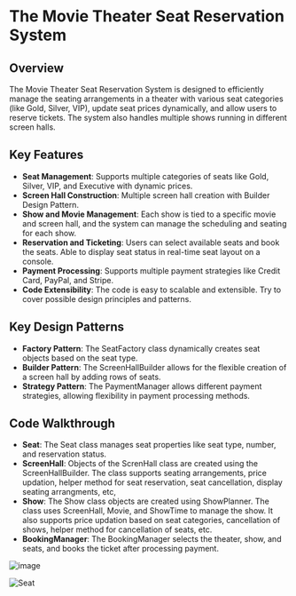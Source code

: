 # The Movie Theater Seat Reservation System

## Overview

The Movie Theater Seat Reservation System is designed to efficiently manage the seating arrangements in a theater with various seat categories (like Gold, Silver, VIP), update seat prices dynamically, and allow users to reserve tickets. The system also handles multiple shows running in different screen halls.

## Key Features

- **Seat Management**: Supports multiple categories of seats like Gold, Silver, VIP, and Executive with dynamic prices.
- **Screen Hall Construction**: Multiple screen hall creation with Builder Design Pattern.
- **Show and Movie Management**: Each show is tied to a specific movie and screen hall, and the system can manage the scheduling and seating for each show.
- **Reservation and Ticketing**: Users can select available seats and book the seats. Able to display seat status in real-time seat layout on a console.
- **Payment Processing**: Supports multiple payment strategies like Credit Card, PayPal, and Stripe.
- **Code Extensibility**: The code is easy to scalable and extensible. Try to cover possible design principles and patterns.

## Key Design Patterns

- **Factory Pattern**: The SeatFactory class dynamically creates seat objects based on the seat type.
- **Builder Pattern**: The ScreenHallBuilder allows for the flexible creation of a screen hall by adding rows of seats.
- **Strategy Pattern**: The PaymentManager allows different payment strategies, allowing flexibility in payment processing methods.

## Code Walkthrough

- **Seat**: The Seat class manages seat properties like seat type, number, and reservation status.
- **ScreenHall**: Objects of the ScrenHall class are created using the ScreenHallBuilder. The class supports seating arrangements, price updation, helper method for seat reservation, seat cancellation, display seating arrangments, etc,
- **Show**: The Show class objects are created using ShowPlanner. The class uses ScreenHall, Movie, and ShowTime to manage the show. It also supports price updation based on seat categories, cancellation of shows, helper method for cancellation of seats, etc.
- **BookingManager**: The BookingManager selects the theater, show, and seats, and books the ticket after processing payment.

![image](https://github.com/user-attachments/assets/d7ff2785-c264-4e52-84b7-37dc66ec1e0c)


![Seat](https://github.com/user-attachments/assets/8df02b20-d18c-4ca6-8a01-f464cbd455e1)


